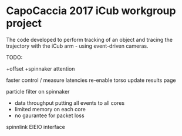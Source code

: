 CapoCaccia 2017 iCub workgroup project
=============================

The code developed to perform tracking of an object and tracing the trajectory with the iCub arm - using event-driven cameras.

TODO:

+offset
+spinnaker attention

faster control / measure latencies
re-enable torso
update results page

particle filter on spinnaker
 - data throughput putting all events to all cores
 - limited memory on each core
 - no gaurantee for packet loss
 
spinnlink
EIEIO interface


